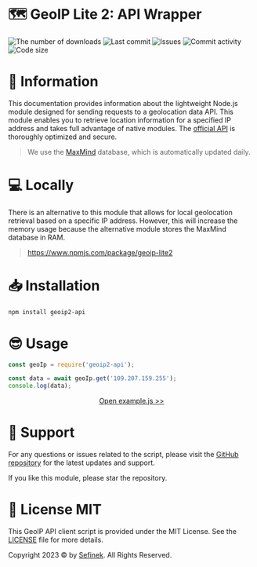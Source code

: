 # 🗺️ GeoIP Lite 2: API Wrapper
<a href="https://www.npmjs.com/package/geoip2-api" target="_blank" title="geoip2-api - npm" style="text-decoration:none">
    <img src="https://img.shields.io/npm/dt/geoip2-api?maxAge=3600" alt="The number of downloads">
    <img src="https://img.shields.io/github/last-commit/sefinek24/geoip2-api" alt="Last commit">
    <img src="https://img.shields.io/github/issues/sefinek24/geoip2-api" alt="Issues">
    <img src="https://img.shields.io/github/commit-activity/w/sefinek24/geoip2-api" alt="Commit activity">
    <img src="https://img.shields.io/github/languages/code-size/sefinek24/geoip2-api" alt="Code size">
</a>


# 📝 Information
This documentation provides information about the lightweight Node.js module designed for sending requests to a geolocation data API. This module enables you to retrieve location information for a specified IP address and takes full advantage of native modules. The [official API](https://api.sefinek.net/docs/v2) is thoroughly optimized and secure.

> We use the [MaxMind](https://www.maxmind.com) database, which is automatically updated daily.


# 💻 Locally
There is an alternative to this module that allows for local geolocation retrieval based on a specific IP address. However, this will increase the memory usage because the alternative module stores the MaxMind database in RAM.

> https://www.npmjs.com/package/geoip-lite2


# 📥 Installation
```bash
npm install geoip2-api
```


# 😎 Usage
```js
const geoIp = require('geoip2-api');

const data = await geoIp.get('109.207.159.255');
console.log(data);
```
<div align="center">
    <a href="example.js">Open example.js >></a>
</div>


# 💙 Support
For any questions or issues related to the script, please visit the [GitHub repository](https://github.com/sefinek24/geoip2-api) for the latest updates and support.

If you like this module, please star the repository.


# 🔑 License MIT
This GeoIP API client script is provided under the MIT License. See the [LICENSE](LICENSE) file for more details.

Copyright 2023 © by [Sefinek](https://sefinek.net). All Rights Reserved.